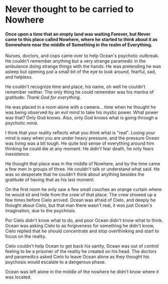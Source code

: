 # Never thought to be carried to Nowhere

#### Once upon a time that an empty land was waiting Forever, but Never came to this place called Nowhere, where he started to think about it as Somewhere near the middle of Something in the realm of Everything.

Nurses, doctors, and cops came over to help Ocean's psychotic outbreak.
He couldn't remember anything but a very strange paramedic in the
ambulance doing strange things with the hands. He was pretending he was
asleep but opening just a small bit of the eye to look around, fearful,
sad, and helpless.

He couldn't recognize time and place, his name, oh well he couldn't
remember neither. The only thing he could remember was his mantra of
gratitude: *Thank God for everything*.

He was placed in a room alone with a camera... time when he thought he
was being observed by an evil mind to take his mystic power. What power
was that? Only God knows. Also, only God knows what is going through a
psychotic mind.

I think that your reality reflects what you think what is "real". Losing
your mind is easy when you are under heavy pressure, and the pressure
Ocean was living was a bit tough. He quite lost sense of everything
around him thinking he could die at any moment. He didn't fear death, he
only fears inexistence.

He thought that place was in the middle of Nowhere, and by the time came
a few men in groups of three. He couldn't talk or understand what said.
He was so desperate that he couldn't think about anything besides the
gratitude of having that as his last moment.

On the first room he only saw a few small couches an orange curtain
where he would sit and hide from the crew of that place. The crew showed
up a few times before Cielo arrived. Ocean was afraid of Cielo, and
deeply he thought about Cielo, but that man there wasn't real, it was
just Ocean's imagination, due to the psychosis.

Por Cielo didn't know what to do, and poor Ocean didn't know what to
think. Ocean was asking Cielo to as forgiveness for something he didn't
know, Cielo replied that he should concentrate and stop overthinking and
start to focus on the reality.

Cielo couldn't help Ocean to get back his sanity, Ocean was out of
control feeling to be a prisoner of the reality he created on his head.
The doctors and paramedics asked Cielo to leave Ocean alone as they
thought his psychosis would escalate to a dangerous phase.

Ocean was left alone in the middle of the nowhere he didn't know where
it was located.
